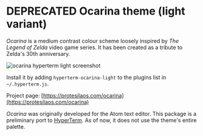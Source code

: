 # DEPRECATED Ocarina theme (light variant)

*Ocarina* is a medium contrast colour scheme loosely inspired by *The Legend of Zelda* video game series. It has been created as a tribute to Zelda's 30th anniversary.

![ocarina hyperterm light screenshot](https://raw.githubusercontent.com/protesilaos/prot16/master/ocarina/hyperterm/screenshot.png)

Install it by adding `hyperterm-ocarina-light` to the plugins list in `~/.hyperterm.js`.

Project page: [https://protesilaos.com/ocarina](https://protesilaos.com/ocarina)

*Ocarina* was originally developed for the Atom text editor. This package is a preliminary port to [HyperTerm](https://hyperterm.org/). As of now, it does not use the theme's entire palette.
